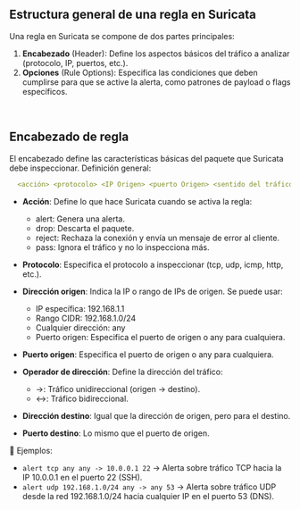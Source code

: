 ## Estructura general de una regla en Suricata
Una regla en Suricata se compone de dos partes principales:
  1. **Encabezado** (Header): Define los aspectos básicos del tráfico a analizar (protocolo, IP, puertos, etc.).
  2. **Opciones** (Rule Options): Especifica las condiciones que deben cumplirse para que se active la alerta, como patrones de payload o flags específicos.

<br>

## Encabezado de regla
El encabezado define las características básicas del paquete que Suricata debe inspeccionar.
Definición general:
```yaml
  <acción> <protocolo> <IP Origen> <puerto Origen> <sentido del tráfico> <IP Destino> <puerto destino>
```

* **Acción**: Define lo que hace Suricata cuando se activa la regla:
  * alert: Genera una alerta.
  * drop: Descarta el paquete.
  * reject: Rechaza la conexión y envía un mensaje de error al cliente.
  * pass: Ignora el tráfico y no lo inspecciona más.

* **Protocolo**: Especifica el protocolo a inspeccionar (tcp, udp, icmp, http, etc.).
* **Dirección origen**: Indica la IP o rango de IPs de origen. Se puede usar:
  * IP específica: 192.168.1.1
  * Rango CIDR: 192.168.1.0/24
  * Cualquier dirección: any
  * Puerto origen: Especifica el puerto de origen o any para cualquiera.
* **Puerto origen**: Especifica el puerto de origen o any para cualquiera.
* **Operador de dirección**: Define la dirección del tráfico:
  * ->: Tráfico unidireccional (origen → destino).
  * <->: Tráfico bidireccional.
* **Dirección destino**: Igual que la dirección de origen, pero para el destino.
* **Puerto destino**: Lo mismo que el puerto de origen.

🔸 Ejemplos:
* `alert tcp any any -> 10.0.0.1 22`         → Alerta sobre tráfico TCP hacia la IP 10.0.0.1 en el puerto 22 (SSH).
* `alert udp 192.168.1.0/24 any -> any 53`   → Alerta sobre tráfico UDP desde la red 192.168.1.0/24 hacia cualquier IP en el puerto 53 (DNS).
